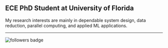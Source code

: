## ECE PhD Student at University of Florida


 My research interests are mainly in dependable system design, data reduction, parallel computing, and applied ML applications.  
 
---
![followers badge](https://img.shields.io/badge/followers-20-blue)


